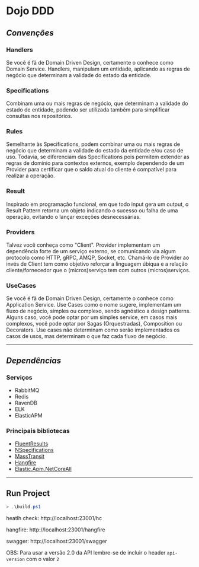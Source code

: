 # Dojo DDD

## ***Convenções***

### **Handlers**

Se você é fã de Domain Driven Design, certamente o conhece como Domain Service. Handlers, manipulam um entidade, aplicando as regras de negócio que determinam a validade do estado da entidade.

### **Specifications**

Combinam uma ou mais regras de negócio, que determinam a validade do estado de entidade, podendo ser utilizada também para simplificar consultas nos repositórios.

### **Rules**

Semelhante às Specifications, podem combinar uma ou mais regras de negócio que determinam a validade do estado da entidade e/ou caso de uso. Todavia, se diferenciam das Specifications pois permitem extender as regras de domínio para contextos externos, exemplo dependendo de um Provider para certificar que o saldo atual do cliente é compatível para realizar a operação.

### **Result**

Inspirado em programação funcional, em que todo input gera um output, o Result Pattern retorna um objeto indicando o sucesso ou falha de uma operação, evitando o lançar exceções desnecessárias.

### **Providers**

Talvez você conheça como "Client". Provider implementam um dependência forte de um serviço externo, se comunicando via algum protocolo como HTTP, gRPC, AMQP, Socket, etc. Chamá-lo de Provider ao invés de Client tem como objetivo reforçar a linguagem úbiqua e a relação cliente/fornecedor que o (micros)serviço tem com outros (micros)serviços.

### **UseCases**

Se você é fã de Domain Driven Design, certamente o conhece como Application Service. Use Cases como o nome sugere, implementam um fluxo de negócio, simples ou complexo, sendo agnóstico a design patterns. Alguns caso, você pode optar por um simples service, em casos mais complexos, você pode optar por Sagas (Orquestradas), Composition ou Decorators. Use cases não determinam como serão implementados os casos de usos, mas determinam o que faz cada fluxo de negócio.

---

## ***Dependências***

### **Serviços**

- RabbitMQ
- Redis
- RavenDB
- ELK
- ElasticAPM

### **Principais bibliotecas**

- [FluentResults](https://github.com/altmann/FluentResults)
- [NSpecifications](https://github.com/jnicolau/NSpecifications)
- [MassTransit](https://github.com/MassTransit/MassTransit)
- [Hangfire](https://github.com/HangfireIO/Hangfire)
- [Elastic.Apm.NetCoreAll](https://github.com/elastic/apm-agent-dotnet)

---

## Run Project

```powershell
> .\build.ps1
```

heatlh check: http://localhost:23001/hc

hangfire: http://localhost:23001/hangfire

swagger: http://localhost:23001/swagger

OBS: Para usar a versão 2.0 da API lembre-se de incluir o header `api-version` com o valor `2`
